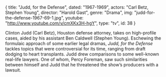 {
  title: "Judd, for the Defense",
  dated:  "1967-1969",
  actors: "Carl Betz, Stephen Young",
  director: "Harold Gast",
  genre: "Drama",
  img: "judd-for-the-defense-1967-69-1.jpg",
  youtube: "http://www.youtube.com/v/cmXKx3H-hgY",
  type: "tv",
  id: 38
}

Clinton Judd (Carl Betz), Houston defense attorney, takes on high-profile cases, aided by his assistant Ben Caldwell (Stephen Young). Eschewing the formulaic approach of some earlier legal dramas, _Judd, for the Defense_ tackles topics that were controversial for its time, ranging from draft dodging to heart transplants. Judd drew comparisons to some well-known real-life lawyers. One of whom, Percy Foreman, saw such similarities between himself and Judd that he threatened the show’s producers with a lawsuit. 